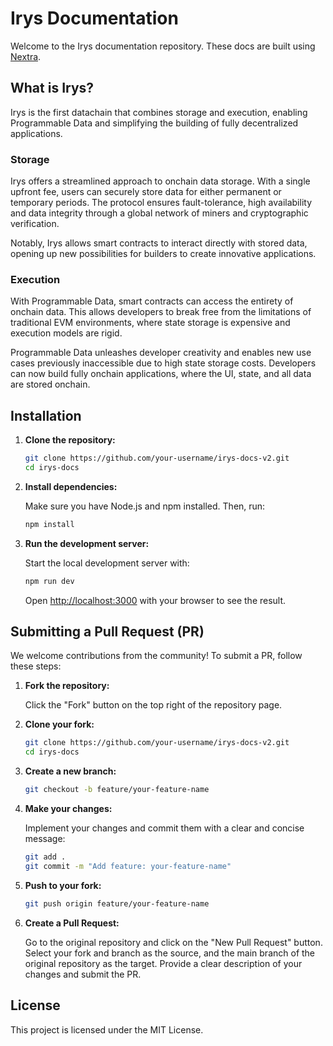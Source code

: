 # Irys Documentation

Welcome to the Irys documentation repository. These docs are built using [Nextra](https://nextra.site/).

## What is Irys?

Irys is the first datachain that combines storage and execution, enabling Programmable Data and simplifying the building of fully decentralized applications.

### Storage

Irys offers a streamlined approach to onchain data storage. With a single upfront fee, users can securely store data for either permanent or temporary periods. The protocol ensures fault-tolerance, high availability and data integrity through a global network of miners and cryptographic verification.

Notably, Irys allows smart contracts to interact directly with stored data, opening up new possibilities for builders to create innovative applications.

### Execution

With Programmable Data, smart contracts can access the entirety of onchain data. This allows developers to break free from the limitations of traditional EVM environments, where state storage is expensive and execution models are rigid.

Programmable Data unleashes developer creativity and enables new use cases previously inaccessible due to high state storage costs. Developers can now build fully onchain applications, where the UI, state, and all data are stored onchain.

## Installation

1. **Clone the repository:**

   ```bash
   git clone https://github.com/your-username/irys-docs-v2.git
   cd irys-docs
   ```

2. **Install dependencies:**

   Make sure you have Node.js and npm installed. Then, run:

   ```bash
   npm install
   ```

3. **Run the development server:**

   Start the local development server with:

   ```bash
   npm run dev
   ```

   Open [http://localhost:3000](http://localhost:3000) with your browser to see the result.

## Submitting a Pull Request (PR)

We welcome contributions from the community! To submit a PR, follow these steps:

1. **Fork the repository:**

   Click the "Fork" button on the top right of the repository page.

2. **Clone your fork:**

   ```bash
   git clone https://github.com/your-username/irys-docs-v2.git
   cd irys-docs
   ```

3. **Create a new branch:**

   ```bash
   git checkout -b feature/your-feature-name
   ```

4. **Make your changes:**

   Implement your changes and commit them with a clear and concise message:

   ```bash
   git add .
   git commit -m "Add feature: your-feature-name"
   ```

5. **Push to your fork:**

   ```bash
   git push origin feature/your-feature-name
   ```

6. **Create a Pull Request:**

   Go to the original repository and click on the "New Pull Request" button. Select your fork and branch as the source, and the main branch of the original repository as the target. Provide a clear description of your changes and submit the PR.

## License

This project is licensed under the MIT License.
